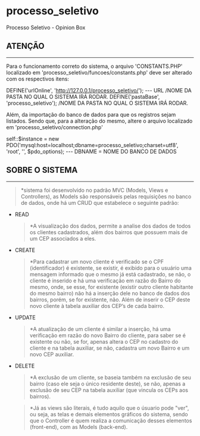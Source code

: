 # processo_seletivo
Processo Seletivo - Opinion Box

## ATENÇÃO
*******
Para o funcionamento correto do sistema, o arquivo 'CONSTANTS.PHP' localizado em 'processo_seletivo/funcoes/constants.php' deve ser alterado com os respectivos itens:

DEFINE('urlOnline', 'http://127.0.0.1/processo_seletivo/');  --- URL /NOME DA PASTA NO QUAL O SISTEMA IRÁ RODAR.
DEFINE('pastaBase', 'processo_seletivo'); /NOME DA PASTA NO QUAL O SISTEMA IRÁ RODAR.

Além, da importação do banco de dados para que os registros sejam listados. Sendo que, para a alteração do mesmo, altere o arquivo localizado em 'processo_seletivo/connection.php'

self::$instance = new PDO('mysql:host=localhost;dbname=processo_seletivo;charset=utf8', 'root', '', $pdo_options); --- DBNAME = NOME DO BANCO DE DADOS



## SOBRE O SISTEMA 
*******
  >*sistema foi desenvolvido no padrão MVC (Models, Views e Controllers), as Models são responsáveis pelas requisições no banco de dados, onde há um CRUD que estabelece o seguinte padrão: 

- READ
  
  >*A visualização dos dados, permite a analise dos dados de todos os clientes cadastrados, além dos bairros que possuem mais de um CEP associados a eles. 

- CREATE 

  >*Para cadastrar um novo cliente é verificado se o CPF (identificador) é existente, se existir, é exibido para o usuário uma mensagem informado que o mesmo já está cadastrado, se não, o cliente é inserido e há uma verificação em razão do Bairro do mesmo, onde, se esse, for existente (existir outro cliente habitante do mesmo bairro) não há a inserção dele no banco de dados dos bairros, porém, se for existente, não. Além de inserir o CEP deste novo cliente à tabela auxiliar dos CEP’s de cada bairro. 

- UPDATE

  >*A atualização de um cliente é similar a inserção, há uma verificação em razão do novo Bairro do cliente, para saber se é existente ou não, se for, apenas altera o CEP no cadastro do cliente e na tabela auxiliar, se não, cadastra um novo Bairro e um novo CEP auxiliar. 

- DELETE

  >*A exclusão de um cliente, se baseia também na exclusão de seu bairro (caso ele seja o único residente deste), se não, apenas a exclusão de seu CEP na tabela auxiliar (que vincula os CEPs aos bairros).

  >*Já as views são literais, é tudo aquilo que o úsuario pode "ver", ou seja, as telas e demais elementos gráficos do sistema, sendo que o Controller é quem realiza a comunicação desses elementos (front-end), com as Models (back-end).
